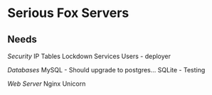 # Serious Fox Servers


## Needs

*Security*
IP Tables
Lockdown Services
Users - deployer

*Databases*
MySQL - Should upgrade to postgres... 
SQLite - Testing

*Web Server*
Nginx
Unicorn

